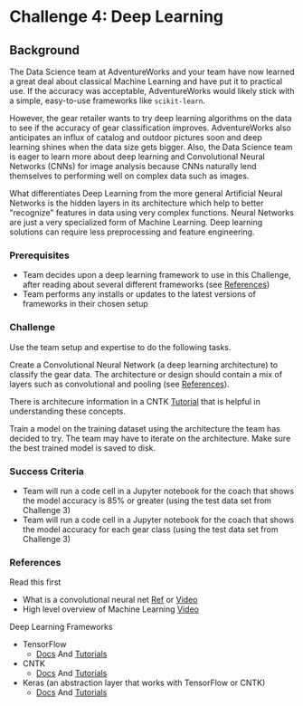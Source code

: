 # Challenge 4:  Deep Learning

## Background

The Data Science team at AdventureWorks and your team have now learned a great deal about classical Machine Learning and have put it to practical use. If the accuracy was acceptable, AdventureWorks would likely stick with a simple, easy-to-use frameworks like `scikit-learn`.

However, the gear retailer wants to try deep learning algorithms on the data to see if the accuracy of gear classification improves. AdventureWorks also anticipates an influx of catalog and outdoor pictures soon and deep learning shines when the data size gets bigger. Also, the Data Science team is eager to learn more about deep learning and Convolutional Neural Networks (CNNs) for image analysis because CNNs naturally lend themselves to performing well on complex data such as images.

What differentiates Deep Learning from the more general Artificial Neural Networks is the hidden layers in its architecture which help to better "recognize" features in data using very complex functions. Neural Networks are just a very specialized form of Machine Learning. Deep learning solutions can require less preprocessing and feature engineering.

### Prerequisites

* Team decides upon a deep learning framework to use in this Challenge, after reading about several different frameworks (see [References](#references))
* Team performs any installs or updates to the latest versions of frameworks in their chosen setup

### Challenge

Use the team setup and expertise to do the following tasks.

Create a Convolutional Neural Network (a deep learning architecture) to classify the gear data. The architecture or design should contain a mix of layers such as convolutional and pooling (see [References](#References)).

There is architecure information in a CNTK <a href="https://cntk.ai/pythondocs/CNTK_103D_MNIST_ConvolutionalNeuralNetwork.html#CNN-Model-Creation" target="_blank">Tutorial</a> that is helpful in understanding these concepts.

Train a model on the training dataset using the architecture the team has decided to try.  The team may have to iterate on the architecture.  Make sure the best trained model is saved to disk.

### Success Criteria

* Team will run a code cell in a Jupyter notebook for the coach that shows the model accuracy is 85% or greater (using the test data set from Challenge 3)
* Team will run a code cell in a Jupyter notebook for the coach that shows the model accuracy for each gear class (using the test data set from Challenge 3)

### References

Read this first

* What is a convolutional neural net <a href="https://ujjwalkarn.me/2016/08/11/intuitive-explanation-convnets/" target="_blank">Ref</a> or <a href="https://www.youtube.com/watch?v=FmpDIaiMIeA" target="_blank">Video</a>
* High level overview of Machine Learning <a href="https://youtu.be/k-K3g4FKS_c" target="_blank">Video</a>

Deep Learning Frameworks

* TensorFlow  
    * <a href="https://www.tensorflow.org/" target="_blank">Docs</a> And <a href="https://www.tensorflow.org/tutorials/" target="_blank">Tutorials</a>
* CNTK 
    * <a href="https://www.microsoft.com/en-us/cognitive-toolkit/" target="_blank">Docs</a> And <a href="https://cntk.ai/pythondocs/tutorials.html" target="_blank">Tutorials</a>
* Keras (an abstraction layer that works with TensorFlow or CNTK)
    * <a href="https://keras.io/" target="_blank">Docs</a> And <a href="https://github.com/fchollet/keras-resources" target="_blank">Tutorials</a>